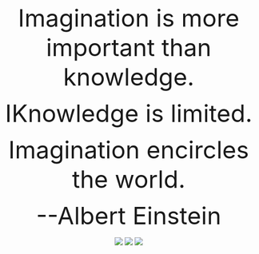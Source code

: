 <p align=center><font color="" size=15 face="">Imagination is more important than knowledge. </font></p> 

<p align=center><font color="" size=15 face="">IKnowledge is limited.</font></p> 

<p align=center><font color="" size=15 face="">Imagination encircles the world.</font>  </p> 

<p align=center><font color="" size=10 face="">--Albert Einstein</font>  </p> 


<!--   my-icons -->
<p align="center">
    <a href="https://github.com/Weixin-Ma/Weixin-Ma/graphs/contributors"><img src="https://img.shields.io/github/contributors/Weixin-Ma/Weixin-Ma?color=blue"></a>
    <a href="https://github.com/Weixin-Ma/Weixin-Ma/stargazers"><img src="https://img.shields.io/github/stars/Weixin-Ma/Weixin-Ma.svg?logo=github"></a>
    <a href="https://github.com/Weixin-Ma/Weixin-Ma/network/members"><img src="https://img.shields.io/github/forks/Weixin-Ma/Weixin-Ma.svg?color=blue&logo=github"></a>
</p>
